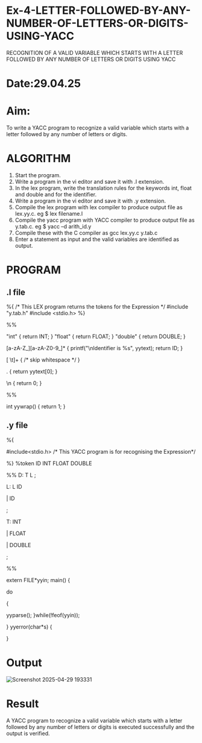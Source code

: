 # Ex-4-LETTER-FOLLOWED-BY-ANY-NUMBER-OF-LETTERS-OR-DIGITS-USING-YACC
RECOGNITION OF A VALID VARIABLE WHICH STARTS WITH A LETTER FOLLOWED BY ANY NUMBER OF LETTERS OR DIGITS USING YACC
# Date:29.04.25
# Aim:
To write a YACC program to recognize a valid variable which starts with a letter followed by any number of letters or digits.
# ALGORITHM
1.	Start the program.
2.	Write a program in the vi editor and save it with .l extension.
3.	In the lex program, write the translation rules for the keywords int, float and double and for the identifier.
4.	Write a program in the vi editor and save it with .y extension.
5.	Compile the lex program with lex compiler to produce output file as lex.yy.c. eg $ lex filename.l
6.	Compile the yacc program with YACC compiler to produce output file as y.tab.c. eg $ yacc –d arith_id.y
7.	Compile these with the C compiler as gcc lex.yy.c y.tab.c
8.	Enter a statement as input and the valid variables are identified as output.
# PROGRAM
## .l file
%{
/* This LEX program returns the tokens for the Expression */
#include "y.tab.h"
#include <stdio.h>
%}

%%

"int"    { return INT; }
"float"  { return FLOAT; }
"double" { return DOUBLE; }


[a-zA-Z_][a-zA-Z0-9_]* { printf("\nIdentifier is %s", yytext); return ID; }


[ \t]+    { /* skip whitespace */ }


.         { return yytext[0]; }


\n        { return 0; }

%%

int yywrap() {
    return 1;
}
## .y file
%{

#include<stdio.h>
/* This YACC program is for recognising the Expression*/

%}
%token ID INT FLOAT DOUBLE

%% D: T L
;

L: L ID

| ID

;

T: INT

| FLOAT

| DOUBLE

;

%%

extern FILE*yyin; main()
{

do

{

yyparse();
}while(!feof(yyin));

}
yyerror(char*s)
{

}
 

# Output
![Screenshot 2025-04-29 193331](https://github.com/user-attachments/assets/031bce7b-790e-4645-9c0c-4002a55aa103)


# Result
A YACC program to recognize a valid variable which starts with a letter followed by any number of letters or digits is executed successfully and the output is verified.
